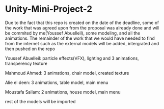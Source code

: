 # Unity-Mini-Project-2

Due to the fact that this repo is created on the date of the deadline, some of the work that was agreed upon
from the proposal was already done and will be commited by me(Youssef Abuelleil), some modeling, and all the animations. The remainder of the work that we would
have needed to find from the internet such as the external models will be added, intergrated and then pushed on the repo


Youssef Abuelleil: particle effects(VFX), lighting and 3 animations, transperency texture

Mahmoud Ahmed: 3 animations, chair model, created texture

Alie el deen: 3 animations, table model, main menu

Moustafa Sallam: 2 animations, house model, main menu



rest of the models will be imported
